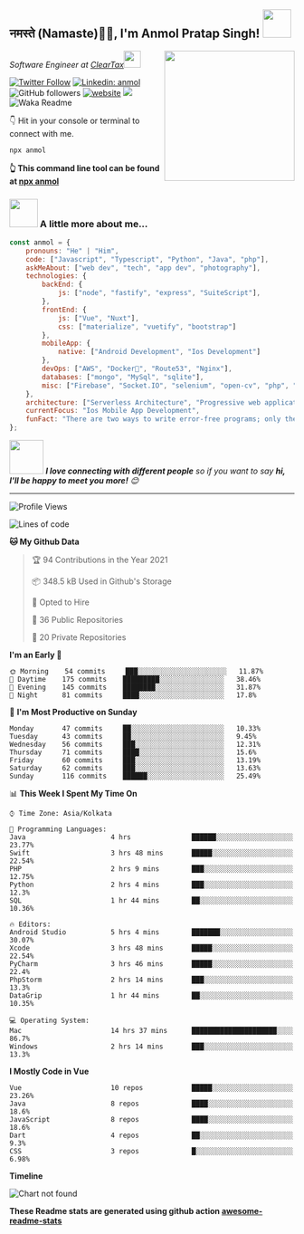 <h2>नमस्ते (Namaste)🙏🏻, I'm Anmol Pratap Singh! <img src="https://media.giphy.com/media/12oufCB0MyZ1Go/giphy.gif" width="50"></h2>
<img align='right' src="https://media.giphy.com/media/M9gbBd9nbDrOTu1Mqx/giphy.gif" width="230">
<p><em>Software Engineer at <a href="http://www.cleartax.in">ClearTax</a><img src="https://media.giphy.com/media/WUlplcMpOCEmTGBtBW/giphy.gif" width="30"> 
</em></p>

[![Twitter Follow](https://img.shields.io/twitter/follow/misteranmol?label=Follow)](https://twitter.com/intent/follow?screen_name=misteranmol)
[![Linkedin: anmol](https://img.shields.io/badge/-anmol-blue?style=flat-square&logo=Linkedin&logoColor=white&link=https://www.linkedin.com/in/anmol-p-singh/)](https://www.linkedin.com/in/anmol-p-singh/)
![GitHub followers](https://img.shields.io/github/followers/anmol098?label=Follow&style=social)
[![website](https://img.shields.io/badge/Website-46a2f1.svg?&style=flat-square&logo=Google-Chrome&logoColor=white&link=https://anmolsingh.me/)](https://anmolsingh.me/)
![](https://visitor-badge.glitch.me/badge?page_id=anmol098.anmol098)
![Waka Readme](https://github.com/anmol098/anmol098/workflows/Waka%20Readme/badge.svg)

👇 Hit in your console or terminal to connect with me.

```bash
npx anmol
```
**👆 This command line tool can be found at [npx anmol](https://github.com/anmol098/npx_card)**

### <img src="https://media.giphy.com/media/VgCDAzcKvsR6OM0uWg/giphy.gif" width="50"> A little more about me...  

```javascript
const anmol = {
    pronouns: "He" | "Him",
    code: ["Javascript", "Typescript", "Python", "Java", "php"],
    askMeAbout: ["web dev", "tech", "app dev", "photography"],
    technologies: {
        backEnd: {
            js: ["node", "fastify", "express", "SuiteScript"],
        },
        frontEnd: {
            js: ["Vue", "Nuxt"],
            css: ["materialize", "vuetify", "bootstrap"]
        },
        mobileApp: {
            native: ["Android Development", "Ios Development"]
        },
        devOps: ["AWS", "Docker🐳", "Route53", "Nginx"],
        databases: ["mongo", "MySql", "sqlite"],
        misc: ["Firebase", "Socket.IO", "selenium", "open-cv", "php", "SuiteApp"]
    },
    architecture: ["Serverless Architecture", "Progressive web applications", "Single page applications"],
    currentFocus: "Ios Mobile App Development",
    funFact: "There are two ways to write error-free programs; only the third one works"
};
```

<img src="https://media.giphy.com/media/LnQjpWaON8nhr21vNW/giphy.gif" width="60"> <em><b>I love connecting with different people</b> so if you want to say <b>hi, I'll be happy to meet you more!</b> 😊</em>

---
<!--START_SECTION:waka-->
![Profile Views](http://img.shields.io/badge/Profile%20Views-756-blue)

![Lines of code](https://img.shields.io/badge/From%20Hello%20World%20I%27ve%20Written-1.5%20million%20lines%20of%20code-blue)

**🐱 My Github Data** 

> 🏆 94 Contributions in the Year 2021
 > 
> 📦 348.5 kB Used in Github's Storage 
 > 
> 💼 Opted to Hire
 > 
> 📜 36 Public Repositories 
 > 
> 🔑 20 Private Repositories  
 > 
**I'm an Early 🐤** 

```text
🌞 Morning    54 commits     ███░░░░░░░░░░░░░░░░░░░░░░   11.87% 
🌆 Daytime    175 commits    █████████░░░░░░░░░░░░░░░░   38.46% 
🌃 Evening    145 commits    ████████░░░░░░░░░░░░░░░░░   31.87% 
🌙 Night      81 commits     ████░░░░░░░░░░░░░░░░░░░░░   17.8%

```
📅 **I'm Most Productive on Sunday** 

```text
Monday       47 commits     ██░░░░░░░░░░░░░░░░░░░░░░░   10.33% 
Tuesday      43 commits     ██░░░░░░░░░░░░░░░░░░░░░░░   9.45% 
Wednesday    56 commits     ███░░░░░░░░░░░░░░░░░░░░░░   12.31% 
Thursday     71 commits     ████░░░░░░░░░░░░░░░░░░░░░   15.6% 
Friday       60 commits     ███░░░░░░░░░░░░░░░░░░░░░░   13.19% 
Saturday     62 commits     ███░░░░░░░░░░░░░░░░░░░░░░   13.63% 
Sunday       116 commits    ██████░░░░░░░░░░░░░░░░░░░   25.49%

```


📊 **This Week I Spent My Time On** 

```text
⌚︎ Time Zone: Asia/Kolkata

💬 Programming Languages: 
Java                     4 hrs               ██████░░░░░░░░░░░░░░░░░░░   23.77% 
Swift                    3 hrs 48 mins       █████░░░░░░░░░░░░░░░░░░░░   22.54% 
PHP                      2 hrs 9 mins        ███░░░░░░░░░░░░░░░░░░░░░░   12.75% 
Python                   2 hrs 4 mins        ███░░░░░░░░░░░░░░░░░░░░░░   12.3% 
SQL                      1 hr 44 mins        ██░░░░░░░░░░░░░░░░░░░░░░░   10.36%

🔥 Editors: 
Android Studio           5 hrs 4 mins        ███████░░░░░░░░░░░░░░░░░░   30.07% 
Xcode                    3 hrs 48 mins       █████░░░░░░░░░░░░░░░░░░░░   22.54% 
PyCharm                  3 hrs 46 mins       █████░░░░░░░░░░░░░░░░░░░░   22.4% 
PhpStorm                 2 hrs 14 mins       ███░░░░░░░░░░░░░░░░░░░░░░   13.3% 
DataGrip                 1 hr 44 mins        ██░░░░░░░░░░░░░░░░░░░░░░░   10.35%

💻 Operating System: 
Mac                      14 hrs 37 mins      █████████████████████░░░░   86.7% 
Windows                  2 hrs 14 mins       ███░░░░░░░░░░░░░░░░░░░░░░   13.3%

```

**I Mostly Code in Vue** 

```text
Vue                      10 repos            █████░░░░░░░░░░░░░░░░░░░░   23.26% 
Java                     8 repos             ████░░░░░░░░░░░░░░░░░░░░░   18.6% 
JavaScript               8 repos             ████░░░░░░░░░░░░░░░░░░░░░   18.6% 
Dart                     4 repos             ██░░░░░░░░░░░░░░░░░░░░░░░   9.3% 
CSS                      3 repos             █░░░░░░░░░░░░░░░░░░░░░░░░   6.98%

```


**Timeline**

![Chart not found](https://raw.githubusercontent.com/anmol098/anmol098/master/charts/bar_graph.png) 


<!--END_SECTION:waka-->

**These Readme stats are generated using github action [awesome-readme-stats](https://github.com/anmol098/waka-readme-stats)**
